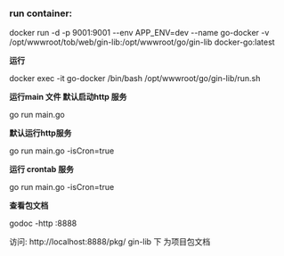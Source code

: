 ### run container:

docker run -d -p 9001:9001 --env APP_ENV=dev --name go-docker -v /opt/wwwroot/tob/web/gin-lib:/opt/wwwroot/go/gin-lib docker-go:latest

**运行**

docker exec -it go-docker /bin/bash /opt/wwwroot/go/gin-lib/run.sh

**运行main 文件 默认启动http 服务**

go run main.go

**默认运行http服务**

go run main.go -isCron=true

**运行 crontab 服务**

go run main.go -isCron=true

**查看包文档**

godoc -http :8888

访问: http://localhost:8888/pkg/
gin-lib 下 为项目包文档




